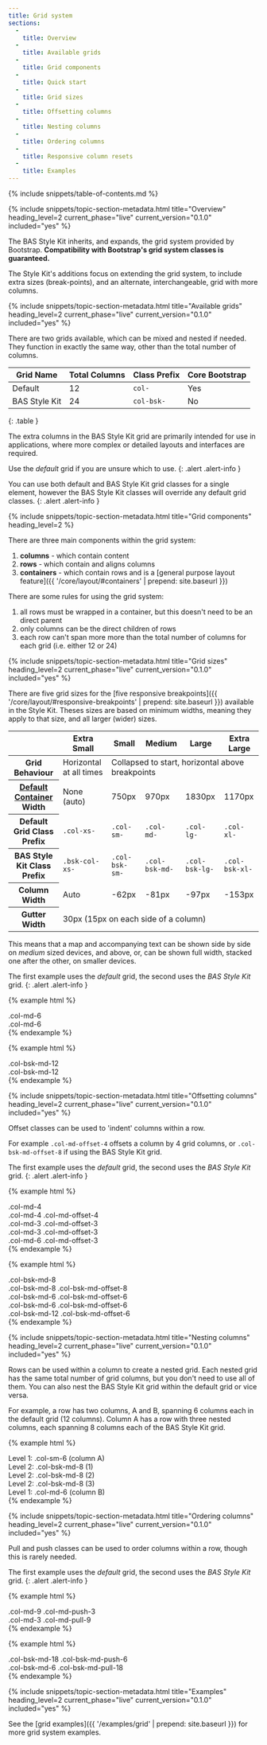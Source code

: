```yaml
---
title: Grid system
sections:
  -
    title: Overview
  -
    title: Available grids
  -
    title: Grid components
  -
    title: Quick start
  -
    title: Grid sizes
  -
    title: Offsetting columns
  -
    title: Nesting columns
  -
    title: Ordering columns
  -
    title: Responsive column resets
  -
    title: Examples
---
```


{% include snippets/table-of-contents.md %}

{% include snippets/topic-section-metadata.html
  title="Overview"
  heading_level=2
  current_phase="live"
  current_version="0.1.0"
  included="yes"
%}

The BAS Style Kit inherits, and expands, the grid system provided by Bootstrap. **Compatibility with Bootstrap's
grid system classes is guaranteed.**

The Style Kit's additions focus on extending the grid system, to include extra sizes (break-points), and an
alternate, interchangeable, grid with more columns.

{% include snippets/topic-section-metadata.html
  title="Available grids"
  heading_level=2
  current_phase="live"
  current_version="0.1.0"
  included="yes"
%}

There are two grids available, which can be mixed and nested if needed. They function in exactly the same way, other
than the total number of columns.

| Grid Name     | Total Columns | Class Prefix | Core Bootstrap                                                                                  |
| ------------- | ------------- | ------------ | ----------------------------------------------------------------------------------------------- |
| Default       | 12            | `col-`       | <i class="fa fa-check" aria-hidden="true"></i> Yes                                              |
| BAS Style Kit | 24            | `col-bsk-`   | <span class="text-danger"><i class="fa fa-exclamation-circle" aria-hidden="true"></i> No</span> |
{: .table }

The extra columns in the BAS Style Kit grid are primarily intended for use in applications, where more complex or
detailed layouts and interfaces are required.

Use the *default* grid if you are unsure which to use.
{: .alert .alert-info }

You can use both default and BAS Style Kit grid classes for a single element, however the BAS Style Kit classes will
override any default grid classes.
{: .alert .alert-info }

{% include snippets/topic-section-metadata.html
  title="Grid components"
  heading_level=2
%}

There are three main components within the grid system:

1. **columns** - which contain content
2. **rows** - which contain and aligns columns
3. **containers** - which contain rows and is a
[general purpose layout feature]({{ '/core/layout/#containers' | prepend: site.baseurl }})

There are some rules for using the grid system:

1. all rows must be wrapped in a container, but this doesn't need to be an direct parent
2. only columns can be the direct children of rows
3. each row can't span more more than the total number of columns for each grid (i.e. either 12 or 24)

{% include snippets/topic-section-metadata.html
  title="Grid sizes"
  heading_level=2
  current_phase="live"
  current_version="0.1.0"
  included="yes"
%}

There are five grid sizes for the
[five responsive breakpoints]({{ '/core/layout/#responsive-breakpoints' | prepend: site.baseurl }}) available in the
Style Kit. Theses sizes are based on minimum widths, meaning they apply to that size, and all larger (wider) sizes.

<table class="table">
  <thead>
    <tr>
      <th></th>
      <th>Extra Small</th>
      <th>Small</th>
      <th>Medium</th>
      <th>Large</th>
      <th>Extra Large</th>
    </tr>
  </thead>
  <tbody>
    <tr>
      <th>Grid Behaviour</th>
      <td>Horizontal at all times</td>
      <td colspan="4">Collapsed to start, horizontal above breakpoints</td>
    </tr>
    <tr>
      <th><a href="{{ '/core/layout/#default-container' | prepend: site.baseurl }}">Default Container</a> Width</th>
      <td>None (auto)</td>
      <td>750px</td>
      <td>970px</td>
      <td>1830px</td>
      <td>1170px</td>
    </tr>
    <tr>
      <th>Default Grid Class Prefix</th>
      <td><code>.col-xs-</code></td>
      <td><code>.col-sm-</code></td>
      <td><code>.col-md-</code></td>
      <td><code>.col-lg-</code></td>
      <td><code>.col-xl-</code></td>
    </tr>
    <tr>
      <th>BAS Style Kit Class Prefix</th>
      <td><code>.bsk-col-xs-</code></td>
      <td><code>.col-bsk-sm-</code></td>
      <td><code>.col-bsk-md-</code></td>
      <td><code>.col-bsk-lg-</code></td>
      <td><code>.col-bsk-xl-</code></td>
    </tr>
    <tr>
      <th>Column Width</th>
      <td>Auto</td>
      <td>-62px</td>
      <td>-81px</td>
      <td>-97px</td>
      <td>-153px</td>
    </tr>
    <tr>
      <th>Gutter Width</th>
      <td colspan="5">30px (15px on each side of a column)</td>
    </tr>
  </tbody>
</table>

This means that a map and accompanying text can be shown side by side on *medium* sized devices, and above, or, can be
shown full width, stacked one after the other, on smaller devices.

The first example uses the *default* grid, the second uses the *BAS Style Kit* grid.
{: .alert .alert-info }

{% example html %}
<div class="row bsk-docs-grid-example">
  <div class="col-md-6">.col-md-6</div>
  <div class="col-md-6">.col-md-6</div>
</div>
{% endexample %}

{% example html %}
<div class="row bsk-docs-grid-example">
  <div class="col-bsk-md-12">.col-bsk-md-12</div>
  <div class="col-bsk-md-12">.col-bsk-md-12</div>
</div>
{% endexample %}

{% include snippets/topic-section-metadata.html
  title="Offsetting columns"
  heading_level=2
  current_phase="live"
  current_version="0.1.0"
  included="yes"
%}

Offset classes can be used to 'indent' columns within a row.

For example `.col-md-offset-4` offsets a column by 4 grid columns, or `.col-bsk-md-offset-8` if using the BAS Style Kit
grid.

The first example uses the *default* grid, the second uses the *BAS Style Kit* grid.
{: .alert .alert-info }

{% example html %}
<div class="row bsk-docs-grid-example">
  <div class="col-md-4">.col-md-4</div>
  <div class="col-md-4 col-md-offset-4">.col-md-4 .col-md-offset-4</div>
</div>
<div class="row bsk-docs-grid-example">
  <div class="col-md-3 col-md-offset-3">.col-md-3 .col-md-offset-3</div>
  <div class="col-md-3 col-md-offset-3">.col-md-3 .col-md-offset-3</div>
</div>
<div class="row bsk-docs-grid-example">
  <div class="col-md-6 col-md-offset-3">.col-md-6 .col-md-offset-3</div>
</div>
{% endexample %}

{% example html %}
<div class="row bsk-docs-grid-example">
  <div class="col-bsk-md-8">.col-bsk-md-8</div>
  <div class="col-bsk-md-8 col-bsk-md-offset-8">.col-bsk-md-8 .col-bsk-md-offset-8</div>
</div>
<div class="row bsk-docs-grid-example">
  <div class="col-bsk-md-6 col-bsk-md-offset-6">.col-bsk-md-6 .col-bsk-md-offset-6</div>
  <div class="col-bsk-md-6 col-bsk-md-offset-6">.col-bsk-md-6 .col-bsk-md-offset-6</div>
</div>
<div class="row bsk-docs-grid-example">
  <div class="col-bsk-md-12 col-bsk-md-offset-6">.col-bsk-md-12 .col-bsk-md-offset-6</div>
</div>
{% endexample %}

{% include snippets/topic-section-metadata.html
  title="Nesting columns"
  heading_level=2
  current_phase="live"
  current_version="0.1.0"
  included="yes"
%}

Rows can be used within a column to create a nested grid. Each nested grid has the same total number of grid columns,
but you don't need to use all of them. You can also nest the BAS Style Kit grid within the default grid or vice versa.

For example, a row has two columns, A and B, spanning 6 columns each in the default grid (12 columns). Column A has a
row with three nested columns, each spanning 8 columns each of the BAS Style Kit grid.

{% example html %}
<div class="row bsk-docs-grid-example">
  <div class="col-md-6">
    Level 1: .col-sm-6 (column A)
    <div class="row bsk-docs-grid-example">
      <div class="col-bsk-md-8">
        Level 2: .col-bsk-md-8 (1)
      </div>
      <div class="col-bsk-md-8">
        Level 2: .col-bsk-md-8 (2)
      </div>
      <div class="col-bsk-md-8">
        Level 2: .col-bsk-md-8 (3)
      </div>
    </div>
  </div>
  <div class="col-md-6">
    Level 1: .col-md-6 (column B)
  </div>
</div>
{% endexample %}

{% include snippets/topic-section-metadata.html
  title="Ordering columns"
  heading_level=2
  current_phase="live"
  current_version="0.1.0"
  included="yes"
%}

Pull and push classes can be used to order columns within a row, though this is rarely needed.

The first example uses the *default* grid, the second uses the *BAS Style Kit* grid.
{: .alert .alert-info }

{% example html %}
<div class="row bsk-docs-grid-example">
  <div class="col-md-9 col-md-push-3">.col-md-9 .col-md-push-3</div>
  <div class="col-md-3 col-md-pull-9">.col-md-3 .col-md-pull-9</div>
</div>
{% endexample %}

{% example html %}
<div class="row bsk-docs-grid-example">
  <div class="col-bsk-md-18 col-bsk-md-push-6">.col-bsk-md-18 .col-bsk-md-push-6</div>
  <div class="col-bsk-md-6 col-bsk-md-pull-18">.col-bsk-md-6 .col-bsk-md-pull-18</div>
</div>
{% endexample %}

{% include snippets/topic-section-metadata.html
  title="Examples"
  heading_level=2
  current_phase="live"
  current_version="0.1.0"
  included="yes"
%}

See the [grid examples]({{ '/examples/grid' | prepend: site.baseurl }}) for more grid system examples.
